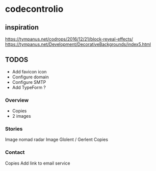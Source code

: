 # codecontrolio

## inspiration

https://tympanus.net/codrops/2016/12/21/block-reveal-effects/
https://tympanus.net/Development/DecorativeBackgrounds/index5.html

## TODOS

- Add favicon icon
- Configure domain
- Configure SMTP 
- Add TypeForm ?

### Overview

- Copies
- 2 images

### Stories

Image nomad radar
Image Glolent / Gerlent
Copies

### Contact

Copies
Add link to email service
  